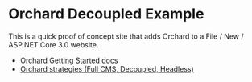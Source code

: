 # Orchard Decoupled Example

This is a quick proof of concept site that adds Orchard to a File / New / ASP.NET Core 3.0 website.

* [Orchard Getting Started docs](https://orchardcore.readthedocs.io/en/dev/docs/getting-started/)
* [Orchard strategies (Full CMS, Decoupled, Headless)](https://orchardcore.readthedocs.io/en/dev/#different-website-building-strategies)
